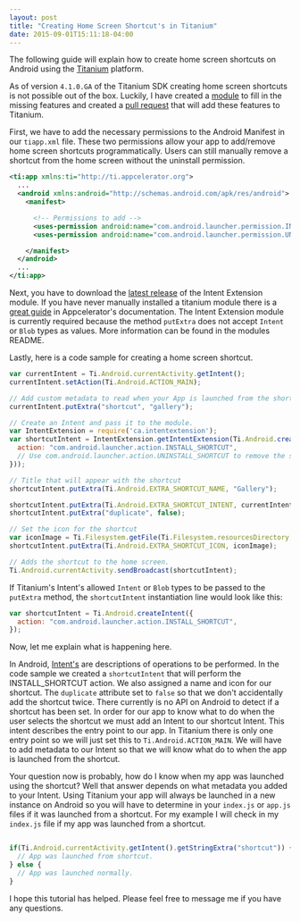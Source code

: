 ```yaml
---
layout: post
title: "Creating Home Screen Shortcut's in Titanium"
date: 2015-09-01T15:11:18-04:00
---
```


The following guide will explain how to create home screen shortcuts on Android using the [Titanium][titanium] platform.

As of version `4.1.0.GA` of the Titanium SDK creating home screen shortcuts is not possible out of the box. Luckily, I have created a [module][intent-module] to fill in the missing features and created a [pull request][pull-request] that will add these features to Titanium.

First, we have to add the necessary permissions to the Android Manifest in our `tiapp.xml` file. These two permissions allow your app to add/remove home screen shortcuts programmatically. Users can still manually remove a shortcut from the home screen without the uninstall permission.

```xml
<ti:app xmlns:ti="http://ti.appcelerator.org">
  ...
  <android xmlns:android="http://schemas.android.com/apk/res/android">
    <manifest>

      <!-- Permissions to add -->
      <uses-permission android:name="com.android.launcher.permission.INSTALL_SHORTCUT" />
      <uses-permission android:name="com.android.launcher.permission.UNINSTALL_SHORTCUT" />

    </manifest>
  </android>
  ...
</ti:app>
```

Next, you have to download the [latest release][intent-module-release] of the Intent Extension module. If you have never manually installed a titanium module there is a [great guide][install-module] in Appcelerator's documentation. The Intent Extension module is currently required because the method `putExtra` does not accept `Intent` or `Blob` types as values. More information can be found in the modules README.

Lastly, here is a code sample for creating a home screen shortcut.

```javascript
var currentIntent = Ti.Android.currentActivity.getIntent();
currentIntent.setAction(Ti.Android.ACTION_MAIN);

// Add custom metadata to read when your App is launched from the shortcut.
currentIntent.putExtra("shortcut", "gallery");

// Create an Intent and pass it to the module.
var IntentExtension = require('ca.intentextension');
var shortcutIntent = IntentExtension.getIntentExtension(Ti.Android.createIntent({
  action: "com.android.launcher.action.INSTALL_SHORTCUT",
  // Use com.android.launcher.action.UNINSTALL_SHORTCUT to remove the shortcut
}));

// Title that will appear with the shortcut
shortcutIntent.putExtra(Ti.Android.EXTRA_SHORTCUT_NAME, "Gallery");

shortcutIntent.putExtra(Ti.Android.EXTRA_SHORTCUT_INTENT, currentIntent);
shortcutIntent.putExtra("duplicate", false);

// Set the icon for the shortcut
var iconImage = Ti.Filesystem.getFile(Ti.Filesystem.resourcesDirectory, "appicon.png").read();
shortcutIntent.putExtra(Ti.Android.EXTRA_SHORTCUT_ICON, iconImage);

// Adds the shortcut to the home screen.
Ti.Android.currentActivity.sendBroadcast(shortcutIntent);
```

If Titanium's Intent's allowed `Intent` or `Blob` types to be passed to the `putExtra` method, the `shortcutIntent` instantiation line would look like this:

```javascript
var shortcutIntent = Ti.Android.createIntent({
  action: "com.android.launcher.action.INSTALL_SHORTCUT",
});
```

Now, let me explain what is happening here.

In Android, [Intent's][intent] are descriptions of operations to be performed. In the code sample we created a `shortcutIntent` that will perform the INSTALL_SHORTCUT action. We also assigned a name and icon for our shortcut. The `duplicate` attribute set to `false` so that we don't accidentally add the shortcut twice. There currently is no API on Android to detect if a shortcut has been set. In order for our app to know what to do when the user selects the shortcut we must add an Intent to our shortcut Intent. This intent describes the entry point to our app. In Titanium there is only one entry point so we will just set this to `Ti.Android.ACTION_MAIN`. We will have to add metadata to our Intent so that we will know what do to when the app is launched from the shortcut.

Your question now is probably, how do I know when my app was launched using the shortcut? Well that answer depends on what metadata you added to your Intent. Using Titanium your app will always be launched in a new instance on Android so you will have to determine in your `index.js` or `app.js` files if it was launched from a shortcut. For my example I will check in my `index.js` file if my app was launched from a shortcut.

```javascript

if(Ti.Android.currentActivity.getIntent().getStringExtra("shortcut")) {
  // App was launched from shortcut.
} else {
  // App was launched normally.
}
```

I hope this tutorial has helped. Please feel free to message me if you have any questions.

[titanium]: https://github.com/appcelerator/titanium_mobile
[intent-module]: https://github.com/collinprice/ca.intentextension
[pull-request]: https://github.com/appcelerator/titanium_mobile/pull/7073
[intent-module-release]: https://github.com/collinprice/ca.intentextension/releases
[install-module]: http://docs.appcelerator.com/platform/latest/#!/guide/Using_a_Module
[intent]: http://developer.android.com/reference/android/content/Intent.html